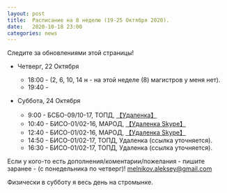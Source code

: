 ```yaml
---
layout: post
title:  Расписание на 8 неделю (19-25 Октября 2020). 
date:   2020-10-18 23:00
categories: news
---
```


Следите за обновлениями этой страницы!

* Четверг, 22 Октября
  * 18:00 - (2, 6, 10, 14 н  - на этой неделе (8) магистров у меня нет).
  * 19:40 - 

* Суббота, 24 Октября
  * 9:00  - БСБО-09/10-17, ТОПД,  [【Удаленка】](https://discord.gg/V8ZUrmc)
  * 10:40 - БИСО-01/02-16, МАРОД, [【Удаленка Skype】](https://join.skype.com/csfK3o6Z7mTX)
  * 12:40 - БИСО-01/02-16, МАРОД, [【Удаленка Skype】](https://join.skype.com/csfK3o6Z7mTX)
  * 14:50 - БИСО-01/02-17, ТОПД,  Удаленка (ссылка уточняется).
  * 16:30 - БИСО-01/02-17, ТОПД,  Удаленка (ссылка уточняется).

Если у кого-то есть дополнения/коментарии/пожелания - пишите заранее - (с понедельника по четверг)!
melnikov.aleksey@gmail.com

Физически в субботу я весь день на стромынке.

